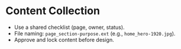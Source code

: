 # Content Collection
- Use a shared checklist (page, owner, status).
- File naming: `page_section-purpose.ext` (e.g., `home_hero-1920.jpg`).
- Approve and lock content before design.
